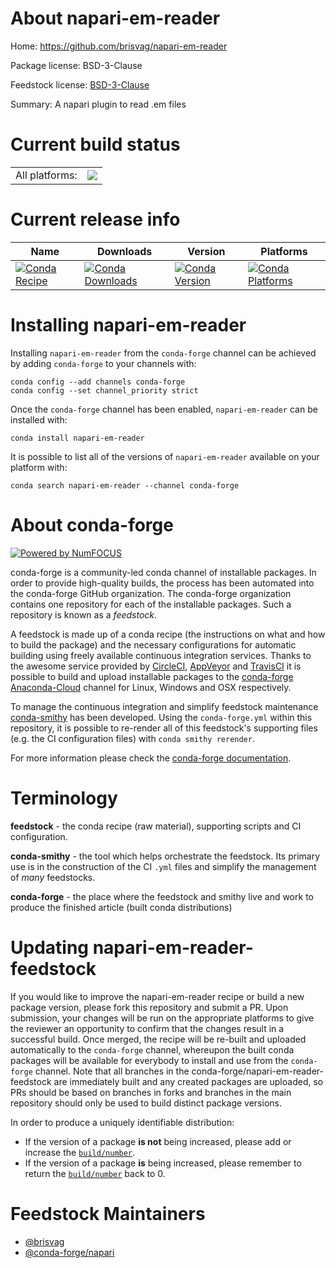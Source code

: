 About napari-em-reader
======================

Home: https://github.com/brisvag/napari-em-reader

Package license: BSD-3-Clause

Feedstock license: [BSD-3-Clause](https://github.com/conda-forge/napari-em-reader-feedstock/blob/master/LICENSE.txt)

Summary: A napari plugin to read .em files

Current build status
====================


<table><tr><td>All platforms:</td>
    <td>
      <a href="https://dev.azure.com/conda-forge/feedstock-builds/_build/latest?definitionId=15241&branchName=master">
        <img src="https://dev.azure.com/conda-forge/feedstock-builds/_apis/build/status/napari-em-reader-feedstock?branchName=master">
      </a>
    </td>
  </tr>
</table>

Current release info
====================

| Name | Downloads | Version | Platforms |
| --- | --- | --- | --- |
| [![Conda Recipe](https://img.shields.io/badge/recipe-napari--em--reader-green.svg)](https://anaconda.org/conda-forge/napari-em-reader) | [![Conda Downloads](https://img.shields.io/conda/dn/conda-forge/napari-em-reader.svg)](https://anaconda.org/conda-forge/napari-em-reader) | [![Conda Version](https://img.shields.io/conda/vn/conda-forge/napari-em-reader.svg)](https://anaconda.org/conda-forge/napari-em-reader) | [![Conda Platforms](https://img.shields.io/conda/pn/conda-forge/napari-em-reader.svg)](https://anaconda.org/conda-forge/napari-em-reader) |

Installing napari-em-reader
===========================

Installing `napari-em-reader` from the `conda-forge` channel can be achieved by adding `conda-forge` to your channels with:

```
conda config --add channels conda-forge
conda config --set channel_priority strict
```

Once the `conda-forge` channel has been enabled, `napari-em-reader` can be installed with:

```
conda install napari-em-reader
```

It is possible to list all of the versions of `napari-em-reader` available on your platform with:

```
conda search napari-em-reader --channel conda-forge
```


About conda-forge
=================

[![Powered by
NumFOCUS](https://img.shields.io/badge/powered%20by-NumFOCUS-orange.svg?style=flat&colorA=E1523D&colorB=007D8A)](https://numfocus.org)

conda-forge is a community-led conda channel of installable packages.
In order to provide high-quality builds, the process has been automated into the
conda-forge GitHub organization. The conda-forge organization contains one repository
for each of the installable packages. Such a repository is known as a *feedstock*.

A feedstock is made up of a conda recipe (the instructions on what and how to build
the package) and the necessary configurations for automatic building using freely
available continuous integration services. Thanks to the awesome service provided by
[CircleCI](https://circleci.com/), [AppVeyor](https://www.appveyor.com/)
and [TravisCI](https://travis-ci.com/) it is possible to build and upload installable
packages to the [conda-forge](https://anaconda.org/conda-forge)
[Anaconda-Cloud](https://anaconda.org/) channel for Linux, Windows and OSX respectively.

To manage the continuous integration and simplify feedstock maintenance
[conda-smithy](https://github.com/conda-forge/conda-smithy) has been developed.
Using the ``conda-forge.yml`` within this repository, it is possible to re-render all of
this feedstock's supporting files (e.g. the CI configuration files) with ``conda smithy rerender``.

For more information please check the [conda-forge documentation](https://conda-forge.org/docs/).

Terminology
===========

**feedstock** - the conda recipe (raw material), supporting scripts and CI configuration.

**conda-smithy** - the tool which helps orchestrate the feedstock.
                   Its primary use is in the construction of the CI ``.yml`` files
                   and simplify the management of *many* feedstocks.

**conda-forge** - the place where the feedstock and smithy live and work to
                  produce the finished article (built conda distributions)


Updating napari-em-reader-feedstock
===================================

If you would like to improve the napari-em-reader recipe or build a new
package version, please fork this repository and submit a PR. Upon submission,
your changes will be run on the appropriate platforms to give the reviewer an
opportunity to confirm that the changes result in a successful build. Once
merged, the recipe will be re-built and uploaded automatically to the
`conda-forge` channel, whereupon the built conda packages will be available for
everybody to install and use from the `conda-forge` channel.
Note that all branches in the conda-forge/napari-em-reader-feedstock are
immediately built and any created packages are uploaded, so PRs should be based
on branches in forks and branches in the main repository should only be used to
build distinct package versions.

In order to produce a uniquely identifiable distribution:
 * If the version of a package **is not** being increased, please add or increase
   the [``build/number``](https://docs.conda.io/projects/conda-build/en/latest/resources/define-metadata.html#build-number-and-string).
 * If the version of a package **is** being increased, please remember to return
   the [``build/number``](https://docs.conda.io/projects/conda-build/en/latest/resources/define-metadata.html#build-number-and-string)
   back to 0.

Feedstock Maintainers
=====================

* [@brisvag](https://github.com/brisvag/)
* [@conda-forge/napari](https://github.com/conda-forge/napari/)

